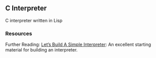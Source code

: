 ## C Interpreter

C interpreter written in Lisp

### Resources

Further Reading:
[Let’s Build A Simple Interpreter](https://ruslanspivak.com/lsbasi-part1/): An excellent starting material for building an interpreter.
